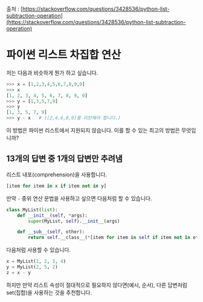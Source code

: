 출처 : [https://stackoverflow.com/questions/3428536/python-list-subtraction-operation](https://stackoverflow.com/questions/3428536/python-list-subtraction-operation)

# 파이썬 리스트 차집합 연산

저는 다음과 비슷하게 뭔가 하고 싶습니다.

```python
>>> x = [1,2,3,4,5,6,7,8,9,0]  
>>> x  
[1, 2, 3, 4, 5, 6, 7, 8, 9, 0]  
>>> y = [1,3,5,7,9]  
>>> y  
[1, 3, 5, 7, 9]  
>>> y - x   # ([2,4,6,8,0]를 리턴해야 합니다.)
```

이 방법은 파이썬 리스트에서 지원되지 않습니다. 이를 할 수 있는 최고의 방법은 무엇입니까?

## 13개의 답변 중 1개의 답변만 추려냄

리스트 내포(comprehension)을 사용합니다.

```python
[item for item in x if item not in y]
```

만약 `-` 중위 연산 문법을 사용하고 싶으면 다음처럼 할 수 있습니다.

```python
class MyList(list):
    def __init__(self, *args):
        super(MyList, self).__init__(args)

    def __sub__(self, other):
        return self.__class__(*[item for item in self if item not in other])
```

다음처럼 사용할 수 있습니다.

```python
x = MyList(1, 2, 3, 4)
y = MyList(2, 5, 2)
z = x - y
```

하지만 만약 리스트 속성이 절대적으로 필요하지 않다면(예시, 순서), 다른 답변처럼 set(집합)을 사용하는 것을 추천합니다.
